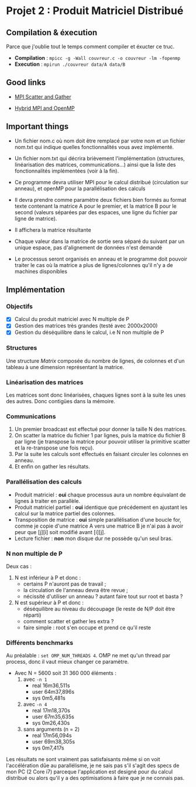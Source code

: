 # Projet 2 : Produit Matriciel Distribué

## Compilation & éxecution

Parce que j'oublie tout le temps comment compiler et éxucter ce truc.

* __Compilation__ : `mpicc -g -Wall couvreur.c -o couvreur -lm -fopenmp`
* __Execution__ : `mpirun ./couvreur data/A data/B`

## Good links

* [MPI Scatter and Gather](http://mpitutorial.com/tutorials/mpi-scatter-gather-and-allgather/)

* [Hybrid MPI and OpenMP](https://www.cct.lsu.edu/~estrabd/intro-hybrid-mpi-openmp.pdf)

## Important things

* Un fichier nom.c où nom doit être remplacé par votre nom et un fichier nom.txt qui indique quelles fonctionnalités vous avez implémenté.

* Un fichier nom.txt qui décrira brièvement l'implémentation (structures, linéarisation des matrices, communications...) ainsi que la liste des fonctionnalités implémentées (voir à la fin).

* Ce programme devra utiliser MPI pour le calcul distribué (circulation sur anneau), et openMP pour la parallélisation des calculs

* Il devra prendre comme paramètre deux fichiers bien formés au format texte contenant la matrice A pour le premier, et la matrice B pour le second (valeurs séparées par des espaces, une ligne du fichier par ligne de matrice).

* Il affichera la matrice résultante

* Chaque valeur dans la matrice de sortie sera séparé du suivant par un unique espace, pas d'alignement de données n'est demandé

* Le processus seront organisés en anneau et le programme doit pouvoir traiter le cas où la matrice a plus de lignes/colonnes qu'il n'y a de machines disponibles

## Implémentation

### Objectifs

- [x] Calcul du produit matriciel avec N multiple de P
- [x] Gestion des matrices très grandes (testé avec 2000x2000)
- [x] Gestion du déséquilibre dans le calcul, i.e N non multiple de P

### Structures

Une structure *Matrix* composée du nombre de lignes, de colonnes et d'un tableau à une dimension représentant la matrice.

### Linéarisation des matrices

Les matrices sont donc linéarisées, chaques lignes sont à la suite les unes des autres. Donc contigües dans la mémoire.

### Communications

1. Un premier broadcast est effectué pour donner la taille N des matrices.
2. On scatter la matrice du fichier 1 par lignes, puis la matrice du fichier B par ligne (je transpose la matrice pour pouvoir utiliser la primitive scatter et la re-transpose une fois reçu).
3. Par la suite les calculs sont effectués en faisant circuler les colonnes en anneau.
4. Et enfin on gather les résultats.

### Parallélisation des calculs

* Produit matriciel : __oui__ chaque processus aura un nombre équivalant de lignes à traiter en parallèle.
* Produit matriciel partiel : __oui__ identique que précédement en ajustant les calcul sur la matrice partiel des colonnes.
* Transposition de matrice : __oui__  simple parallélisation d'une boucle for, comme je copie d'une matrice A vers une matrice B je n'ai pas à avoir peur que \[j][i] soit modifié avant \[i][j].
* Lecture fichier : __non__ mon disque dur ne possède qu'un seul bras.

### N non multiple de P

Deux cas :

1. N est inférieur à P et donc :
    * certains P n'auront pas de travail ;
    * la circulation de l'anneau devra être revue ;
    * nécissité d'utiliser un anneau ? autant faire tout sur root et basta ?
2. N est supérieur à P et donc :
    * déséquilibre au niveau du découpage (le reste de N/P doit être réparti)
    * comment scatter et gather les extra ?
    * faire simple : root s'en occupe et prend ce qu'il reste

### Différents benchmarks

Au préalable : `set OMP_NUM_THREADS 4`. OMP ne met qu'un thread par process, donc il vaut mieux changer ce paramètre.

* Avec N = 5600 soit 31 360 000 éléments :
    1. avec `-n 1`
        * real  16m36,511s
        * user  64m37,896s
        * sys   0m5,481s
    2. avec `-n 4`
        * real  17m18,370s
        * user  67m35,635s
        * sys   0m26,430s
    3. sans arguments (n = 2)
        * real  17m56,094s
        * user  69m38,305s
        * sys   0m7,417s

Les résultats ne sont vraiment pas satisfaisants même si on voit l'accélération dûe au parallélisme, je ne sais pas s'il s'agit des specs de mon PC (2 Core i7) parceque l'application est designé pour du calcul distribué ou alors qu'il y a des optimisations à faire que je ne connais pas.